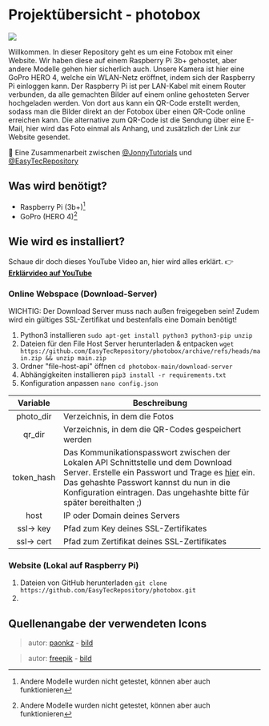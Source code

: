 # Projektübersicht - photobox
![](https://img.shields.io/badge/Status-In_Entwicklung-orange)

Willkommen. In dieser Repository geht es um eine Fotobox mit einer Website.
Wir haben diese auf einem Raspberry Pi 3b+ gehostet, aber andere Modelle gehen hier sicherlich auch.
Unsere Kamera ist hier eine GoPro HERO 4, welche ein WLAN-Netz eröffnet, indem sich der Raspberry Pi einloggen kann.
Der Raspberry Pi ist per LAN-Kabel mit einem Router verbunden, da alle gemachten Bilder auf einem online gehosteten Server hochgeladen werden.
Von dort aus kann ein QR-Code erstellt werden, sodass man die Bilder direkt an der Fotobox über einen QR-Code online erreichen kann.
Die alternative zum QR-Code ist die Sendung über eine E-Mail, hier wird das Foto einmal als Anhang, und zusätzlich der Link zur Website gesendet.

:handshake:	Eine Zusammenarbeit zwischen [@JonnyTutorials](https://github.com/jonnytutorials) und [@EasyTecRepository](https://github.com/easytecrepository)

## Was wird benötigt?
- Raspberry Pi (3b+)[^1]
- GoPro (HERO 4)[^1]
[^1]: Andere Modelle wurden nicht getestet, können aber auch funktionieren

## Wie wird es installiert?

Schaue dir doch dieses YouTube Video an, hier wird alles erklärt. :point_right:
**[Erklärvideo auf YouTube](https://youtube.com/EasyTec100)**

### Online Webspace (Download-Server)
WICHTIG: Der Download Server muss nach außen freigegeben sein! Zudem wird ein gültiges SSL-Zertifikat und bestenfalls eine Domain benötigt!
1. Python3 installieren `sudo apt-get install python3 python3-pip unzip`
2. Dateien für den File Host Server herunterladen & entpacken `wget https://github.com/EasyTecRepository/photobox/archive/refs/heads/main.zip && unzip main.zip`
3. Ordner "file-host-api" öffnen `cd photobox-main/download-server`
4. Abhängigkeiten installieren `pip3 install -r requirements.txt`
5. Konfiguration anpassen `nano config.json`

Variable | Beschreibung
:------:|-------------
photo_dir|Verzeichnis, in dem die Fotos 
qr_dir|Verzeichnis, in dem die QR-Codes gespeichert werden
token_hash|Das Kommunikationspasswort zwischen der Lokalen API Schnittstelle und dem Download Server. Erstelle ein Passwort und Trage es [hier](https://coding.tools/sha256) ein. Das gehashte Passwort kannst du nun in die Konfiguration eintragen. Das ungehashte bitte für später bereithalten ;)
host|IP oder Domain deines Servers
ssl-> key|Pfad zum Key deines SSL-Zertifikates
ssl-> cert|Pfad zum Zertifikat deines SSL-Zertifikates

### Website (Lokal auf Raspberry Pi)
1. Dateien von GitHub herunterladen `git clone https://github.com/EasyTecRepository/photobox.git`
2. 


## Quellenangabe der verwendeten Icons

> autor: [paonkz](https://www.flaticon.com/authors/paonkz) - 
> [bild](https://www.flaticon.com/de/kostenloses-icon/qr-code-scan_8618309?term=qr-code&page=1&position=4&origin=tag&related_id=8618309)

> autor: [freepik](https://www.flaticon.com/authors/freepik) - 
> [bild](https://www.flaticon.com/de/kostenloses-icon/mail_646094?term=mail&page=1&position=2&origin=tag&related_id=646094)
